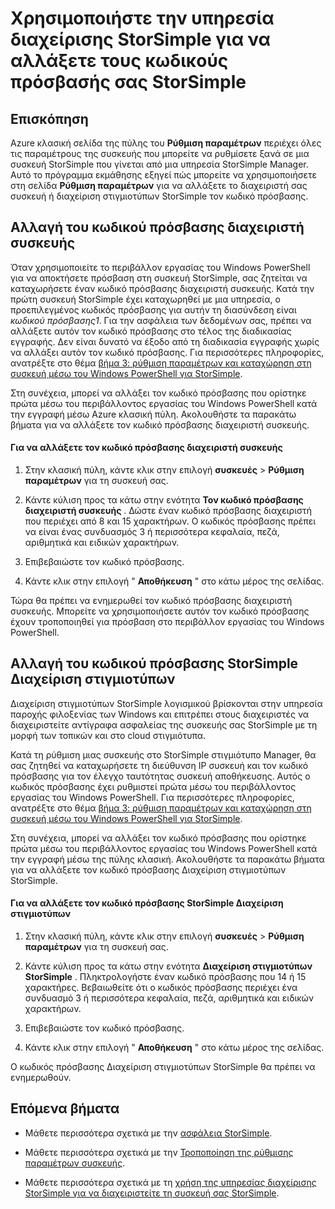 <properties 
   pageTitle="Αλλάξτε τον κωδικό πρόσβασης StorSimple | Microsoft Azure" 
   description="Περιγράφει τον τρόπο χρήσης της υπηρεσίας διαχείρισης StorSimple για να αλλάξετε τους κωδικούς πρόσβασης διαχειριστή Διαχείριση στιγμιοτύπων StorSimple και συσκευή." 
   services="storsimple" 
   documentationCenter="NA" 
   authors="alkohli" 
   manager="carmonm" 
   editor=""/>

<tags
   ms.service="storsimple"
   ms.devlang="NA"
   ms.topic="article"
   ms.tgt_pltfrm="NA"
   ms.workload="TBD" 
   ms.date="08/17/2016"
   ms.author="alkohli"/>

# <a name="use-the-storsimple-manager-service-to-change-your-storsimple-passwords"></a>Χρησιμοποιήστε την υπηρεσία διαχείρισης StorSimple για να αλλάξετε τους κωδικούς πρόσβασής σας StorSimple

## <a name="overview"></a>Επισκόπηση 

Azure κλασική σελίδα της πύλης του **Ρύθμιση παραμέτρων** περιέχει όλες τις παραμέτρους της συσκευής που μπορείτε να ρυθμίσετε ξανά σε μια συσκευή StorSimple που γίνεται από μια υπηρεσία StorSimple Manager. Αυτό το πρόγραμμα εκμάθησης εξηγεί πώς μπορείτε να χρησιμοποιήσετε στη σελίδα **Ρύθμιση παραμέτρων** για να αλλάξετε το διαχειριστή σας συσκευή ή διαχείριση στιγμιοτύπων StorSimple τον κωδικό πρόσβασης.

## <a name="change-the-device-administrator-password"></a>Αλλαγή του κωδικού πρόσβασης διαχειριστή συσκευής

Όταν χρησιμοποιείτε το περιβάλλον εργασίας του Windows PowerShell για να αποκτήσετε πρόσβαση στη συσκευή StorSimple, σας ζητείται να καταχωρήσετε έναν κωδικό πρόσβασης διαχειριστή συσκευής. Κατά την πρώτη συσκευή StorSimple έχει καταχωρηθεί με μια υπηρεσία, ο προεπιλεγμένος κωδικός πρόσβασης για αυτήν τη διασύνδεση είναι *κωδικού πρόσβασης1*. Για την ασφάλεια των δεδομένων σας, πρέπει να αλλάξετε αυτόν τον κωδικό πρόσβασης στο τέλος της διαδικασίας εγγραφής. Δεν είναι δυνατό να έξοδο από τη διαδικασία εγγραφής χωρίς να αλλάξει αυτόν τον κωδικό πρόσβασης. Για περισσότερες πληροφορίες, ανατρέξτε στο θέμα [βήμα 3: ρύθμιση παραμέτρων και καταχώρηση στη συσκευή μέσω του Windows PowerShell για StorSimple](storsimple-deployment-walkthrough-u2.md#step-3-configure-and-register-the-device-through-windows-powershell-for-storsimple).

Στη συνέχεια, μπορεί να αλλάξει τον κωδικό πρόσβασης που ορίστηκε πρώτα μέσω του περιβάλλοντος εργασίας του Windows PowerShell κατά την εγγραφή μέσω Azure κλασική πύλη. Ακολουθήστε τα παρακάτω βήματα για να αλλάξετε τον κωδικό πρόσβασης διαχειριστή συσκευής.

#### <a name="to-change-the-device-administrator-password"></a>Για να αλλάξετε τον κωδικό πρόσβασης διαχειριστή συσκευής

1. Στην κλασική πύλη, κάντε κλικ στην επιλογή **συσκευές** > **Ρύθμιση παραμέτρων** για τη συσκευή σας.

2. Κάντε κύλιση προς τα κάτω στην ενότητα **Τον κωδικό πρόσβασης διαχειριστή συσκευής** . Δώστε έναν κωδικό πρόσβασης διαχειριστή που περιέχει από 8 και 15 χαρακτήρων. Ο κωδικός πρόσβασης πρέπει να είναι ένας συνδυασμός 3 ή περισσότερα κεφαλαία, πεζά, αριθμητικά και ειδικών χαρακτήρων.

3. Επιβεβαιώστε τον κωδικό πρόσβασης.

4. Κάντε κλικ στην επιλογή " **Αποθήκευση** " στο κάτω μέρος της σελίδας.

Τώρα θα πρέπει να ενημερωθεί τον κωδικό πρόσβασης διαχειριστή συσκευής. Μπορείτε να χρησιμοποιήσετε αυτόν τον κωδικό πρόσβασης έχουν τροποποιηθεί για πρόσβαση στο περιβάλλον εργασίας του Windows PowerShell.

## <a name="change-the-storsimple-snapshot-manager-password"></a>Αλλαγή του κωδικού πρόσβασης StorSimple Διαχείριση στιγμιοτύπων

Διαχείριση στιγμιοτύπων StorSimple λογισμικού βρίσκονται στην υπηρεσία παροχής φιλοξενίας των Windows και επιτρέπει στους διαχειριστές να διαχειριστείτε αντίγραφα ασφαλείας της συσκευής σας StorSimple με τη μορφή των τοπικών και στο cloud στιγμιότυπα.

Κατά τη ρύθμιση μιας συσκευής στο StorSimple στιγμιότυπο Manager, θα σας ζητηθεί να καταχωρήσετε τη διεύθυνση IP συσκευή και τον κωδικό πρόσβασης για τον έλεγχο ταυτότητας συσκευή αποθήκευσης. Αυτός ο κωδικός πρόσβασης έχει ρυθμιστεί πρώτα μέσω του περιβάλλοντος εργασίας του Windows PowerShell. Για περισσότερες πληροφορίες, ανατρέξτε στο θέμα [βήμα 3: ρύθμιση παραμέτρων και καταχώρηση στη συσκευή μέσω του Windows PowerShell για StorSimple](storsimple-deployment-walkthrough-u2.md#step-3-configure-and-register-the-device-through-windows-powershell-for-storsimple).

Στη συνέχεια, μπορεί να αλλάξει τον κωδικό πρόσβασης που ορίστηκε πρώτα μέσω του περιβάλλοντος εργασίας του Windows PowerShell κατά την εγγραφή μέσω της πύλης κλασική. Ακολουθήστε τα παρακάτω βήματα για να αλλάξετε τον κωδικό πρόσβασης Διαχείριση στιγμιοτύπων StorSimple.

#### <a name="to-change-the-storsimple-snapshot-manager-password"></a>Για να αλλάξετε τον κωδικό πρόσβασης StorSimple Διαχείριση στιγμιοτύπων

1. Στην κλασική πύλη, κάντε κλικ στην επιλογή **συσκευές** > **Ρύθμιση παραμέτρων** για τη συσκευή σας.

2. Κάντε κύλιση προς τα κάτω στην ενότητα **Διαχείριση στιγμιοτύπων StorSimple** . Πληκτρολογήστε έναν κωδικό πρόσβασης που 14 ή 15 χαρακτήρες. Βεβαιωθείτε ότι ο κωδικός πρόσβασης περιέχει ένα συνδυασμό 3 ή περισσότερα κεφαλαία, πεζά, αριθμητικά και ειδικών χαρακτήρων.

3. Επιβεβαιώστε τον κωδικό πρόσβασης.

4. Κάντε κλικ στην επιλογή " **Αποθήκευση** " στο κάτω μέρος της σελίδας.

Ο κωδικός πρόσβασης Διαχείριση στιγμιοτύπων StorSimple θα πρέπει να ενημερωθούν.
 

## <a name="next-steps"></a>Επόμενα βήματα

- Μάθετε περισσότερα σχετικά με την [ασφάλεια StorSimple](storsimple-security.md).

- Μάθετε περισσότερα σχετικά με την [Τροποποίηση της ρύθμισης παραμέτρων συσκευής](storsimple-modify-device-config.md).

- Μάθετε περισσότερα σχετικά με τη [χρήση της υπηρεσίας διαχείρισης StorSimple για να διαχειριστείτε τη συσκευή σας StorSimple](storsimple-manager-service-administration.md).
